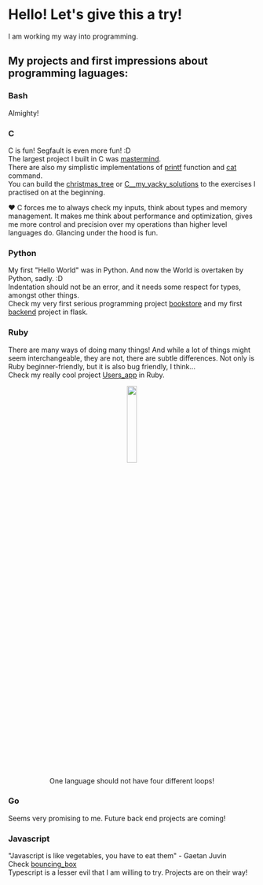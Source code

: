 #  Hello! Let's give this a try!
I am working my way into programming.  

## My projects and first impressions about programming laguages:  

### Bash   
Almighty!

### C
C is fun! Segfault is even more fun! :D  
The largest project I built in C was [mastermind](https://github.com/Massinja/mastermind).  
There are also my simplistic implementations of [printf](https://github.com/Massinja/printf) function and [cat](https://github.com/Massinja/my_cat) command.  
You can build the [christmas_tree](https://github.com/Massinja/christmas_tree) or [C__my_yacky_solutions](https://github.com/Massinja/c_practice_exercises)  to the exercises I practised on at the beginning.

❤️ C forces me to always check my inputs, think about types and memory management.
It makes me think about performance and optimization, gives me more control and precision over my operations than higher level languages do. Glancing under the hood is fun.

### Python    
My first "Hello World" was in Python. And now the World is overtaken by Python, sadly. :D  
Indentation should not be an error, and it needs some respect for types, amongst other things.  
Check my very first serious programming project [bookstore](https://github.com/Massinja/bookstore) and my first [backend](https://github.com/Massinja/first_backend_flask) project in flask.

### Ruby
There are many ways of doing many things! And while a lot of things might seem interchangeable, they are not, there are subtle differences. 
Not only is Ruby beginner-friendly, but it is also bug friendly, I think...  
Check my really cool project [Users_app](https://github.com/Massinja/users_app) in Ruby.
<div align="center">
    <img width="20%" src="https://user-images.githubusercontent.com/84927906/227746913-885fdabb-0df6-4dba-b2eb-c3bb4dedaa15.jpg">
</div>
<div>
  <p align="center">One language should not have four different loops!<p>
</div>

### Go
Seems very promising to me. Future back end projects are coming!

### Javascript  
"Javascript is like vegetables, you have to eat them" - Gaetan Juvin  
Check [bouncing_box](https://github.com/Massinja/bouncing_box)  
Typescript is a lesser evil that I am willing to try. Projects are on their way!
